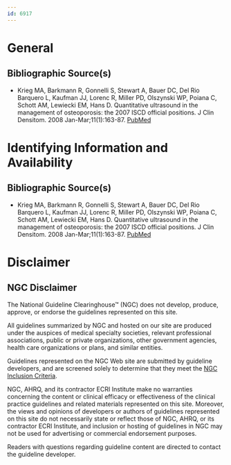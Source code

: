 ```yaml
---
id: 6917
---
```


# General

## Bibliographic Source(s)

- Krieg MA, Barkmann R, Gonnelli S, Stewart A, Bauer DC, Del Rio Barquero L, Kaufman JJ, Lorenc R, Miller PD, Olszynski WP, Poiana C, Schott AM, Lewiecki EM, Hans D. Quantitative ultrasound in the management of osteoporosis: the 2007 ISCD official positions. J Clin Densitom. 2008 Jan-Mar;11(1):163-87. [ PubMed ](http://www.ncbi.nlm.nih.gov/entrez/query.fcgi?cmd=Retrieve&db=pubmed&dopt=Abstract&list_uids=18442758)

# Identifying Information and Availability

## Bibliographic Source(s)

- Krieg MA, Barkmann R, Gonnelli S, Stewart A, Bauer DC, Del Rio Barquero L, Kaufman JJ, Lorenc R, Miller PD, Olszynski WP, Poiana C, Schott AM, Lewiecki EM, Hans D. Quantitative ultrasound in the management of osteoporosis: the 2007 ISCD official positions. J Clin Densitom. 2008 Jan-Mar;11(1):163-87. [ PubMed ](http://www.ncbi.nlm.nih.gov/entrez/query.fcgi?cmd=Retrieve&db=pubmed&dopt=Abstract&list_uids=18442758)

# Disclaimer

## NGC Disclaimer

The National Guideline Clearinghouse™ (NGC) does not develop, produce, approve, or endorse the guidelines represented on this site.

All guidelines summarized by NGC and hosted on our site are produced under the auspices of medical specialty societies, relevant professional associations, public or private organizations, other government agencies, health care organizations or plans, and similar entities.

Guidelines represented on the NGC Web site are submitted by guideline developers, and are screened solely to determine that they meet the [NGC Inclusion Criteria](/help-and-about/summaries/inclusion-criteria).

NGC, AHRQ, and its contractor ECRI Institute make no warranties concerning the content or clinical efficacy or effectiveness of the clinical practice guidelines and related materials represented on this site. Moreover, the views and opinions of developers or authors of guidelines represented on this site do not necessarily state or reflect those of NGC, AHRQ, or its contractor ECRI Institute, and inclusion or hosting of guidelines in NGC may not be used for advertising or commercial endorsement purposes.

Readers with questions regarding guideline content are directed to contact the guideline developer.

